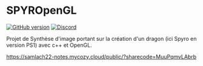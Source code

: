 # SPYROpenGL


[![GitHub version](https://img.shields.io/badge/version-0.01-purple.svg)](https://img.shields.io/badge)
[![Discord](https://img.shields.io/discord/756176190603132959.svg?label=&logo=discord&logoColor=ffffff&color=7389D8&labelColor=6A7EC2)](https://discord.gg/BMKwM5eYzY)

Projet de Synthèse d'image portant sur la création d'un dragon (ici Spyro en version PS1) avec c++ et OpenGL.

https://samlach22-notes.mycozy.cloud/public/?sharecode=MuuPqmvLAbrb
